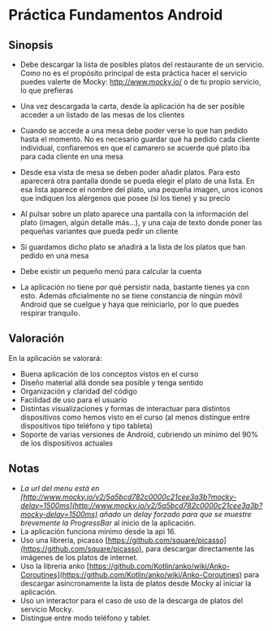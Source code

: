 # **Práctica Fundamentos Android**
## **Sinopsis**
- Debe descargar la lista de posibles platos del restaurante de un servicio. Como no es el propósito principal de esta práctica hacer el servicio puedes valerte de Mocky: http://www.mocky.io/ o de tu propio servicio, lo que prefieras
- Una vez descargada la carta, desde la aplicación ha de ser posible acceder a un listado de las mesas de los clientes- Cuando se accede a una mesa debe poder verse lo que han pedido hasta el momento. No es necesario guardar qué ha pedido cada cliente individual, confiaremos en que el camarero se acuerde qué plato iba para cada cliente en una mesa- Desde esa vista de mesa se deben poder añadir platos. Para esto aparecerá otra pantalla donde se pueda elegir el plato de una lista. En esa lista aparece el nombre del plato, una pequeña imagen, unos iconos que indiquen los alérgenos que posee (si los tiene) y su precio- Al pulsar sobre un plato aparece una pantalla con la información del plato (imagen, algún detalle más...), y una caja de texto donde poner las pequeñas variantes que pueda pedir un cliente- Si guardamos dicho plato se añadirá a la lista de los platos que han pedido en una mesa- Debe existir un pequeño menú para calcular la cuenta
- La aplicación no tiene por qué persistir nada, bastante tienes ya con esto. Además oficialmente no se tiene constancia de ningún móvil Android que se cuelgue y haya que reiniciarlo, por lo que puedes respirar tranquilo. 
## ValoraciónEn la aplicación se valorará:
- Buena aplicación de los conceptos vistos en el curso- Diseño material allá donde sea posible y tenga sentido
- Organización y claridad del código- Facilidad de uso para el usuario- Distintas visualizaciones y formas de interactuar para distintos dispositivos como hemos visto en el curso (al menos distingue entre dispositivos tipo teléfono y tipo tableta)- Soporte de varias versiones de Android, cubriendo un mínimo del 90% de los dispositivos actuales

## Notas

- *La url del menu está en [http://www.mocky.io/v2/5a5bcd782c0000c21cee3a3b?mocky-delay=1500ms](http://www.mocky.io/v2/5a5bcd782c0000c21cee3a3b?mocky-delay=1500ms) añado un delay forzado para que se muestre brevemente la ProgressBar* al inicio de la aplicación.
- La aplicación funciona minimo desde la api 16.
- Uso una librería, picasso [https://github.com/square/picasso](https://github.com/square/picasso), para descargar directamente las imágenes de los platos de internet.
- Uso la libreria anko [https://github.com/Kotlin/anko/wiki/Anko-Coroutines](https://github.com/Kotlin/anko/wiki/Anko-Coroutines) para descargar asíncronamente la lista de platos desde Mocky al iniciar la aplicación.
- Uso un interactor para el caso de uso de la descarga de platos del servicio Mocky.
- Distingue entre modo teléfono y tablet.

